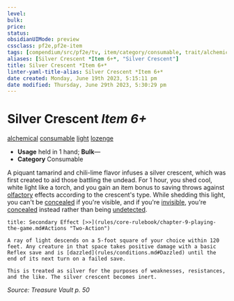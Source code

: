 ```yaml
---
level:
bulk:
price:
status:
obsidianUIMode: preview
cssclass: pf2e,pf2e-item
tags: [compendium/src/pf2e/tv, item/category/consumable, trait/alchemical, trait/consumable, trait/light, trait/lozenge]
aliases: [Silver Crescent *Item 6+*, "Silver Crescent"]
title: Silver Crescent *Item 6+*
linter-yaml-title-alias: Silver Crescent *Item 6+*
date created: Monday, June 19th 2023, 5:15:11 pm
date modified: Thursday, June 29th 2023, 5:30:29 pm
---
```


# Silver Crescent *Item 6+*

[alchemical](rules/traits/alchemical.md) [consumable](rules/traits/consumable.md) [light](rules/traits/light.md) [lozenge](rules/traits/lozenge-tv.md)  

- **Usage** held in 1 hand; **Bulk**—
- **Category** Consumable

A piquant tamarind and chili-lime flavor infuses a silver crescent, which was first created to aid those battling the undead. For 1 hour, you shed cool, white light like a torch, and you gain an item bonus to saving throws against [olfactory](rules/traits/olfactory-b1.md) effects according to the crescent's type. While shedding this light, you can't be [concealed](rules/conditions.md#Concealed) if you're visible, and if you're [invisible](rules/conditions.md#Invisible), you're [concealed](rules/conditions.md#Concealed) instead rather than being [undetected](rules/conditions.md#Undetected).

```ad-embed-ability
title: Secondary Effect [>>](rules/core-rulebook/chapter-9-playing-the-game.md#Actions "Two-Action")

A ray of light descends on a 5-foot square of your choice within 120 feet. Any creature in that space takes positive damage with a basic Reflex save and is [dazzled](rules/conditions.md#Dazzled) until the end of its next turn on a failed save.

This is treated as silver for the purposes of weaknesses, resistances, and the like. The silver crescent becomes inert.
```

*Source: Treasure Vault p. 50*

